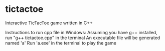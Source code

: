 # tictactoe
Interactive TicTacToe game written in C++

Instructions to run cpp file in Windows:
Assuming you have g++ installed, run "g++ tictactoe.cpp" in the terminal
An executable file will be generated named 'a'
Run 'a.exe' in the terminal to play the game
